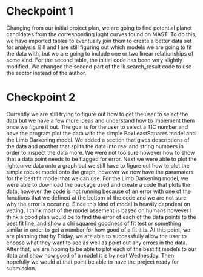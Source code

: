 # Checkpoint 1
Changing from our initial project plan, we are going to find potential planet candidates from the corresponding lught curves found on MAST. To do this, we have imported tables to eventually join them to create a better data set for analysis. Bill and I are still figuring out which models we are going to fit the data with, but we are going to include one or two linear relationships of some kind. For the second table, the initial code has been very slightly modified. We changed the second part of the lk.search_result code to use the sector instead of the author. 

# Checkpoint 2
Currently we are still trying to figure out how to get the user to select the data but we have a few more ideas and understand how to implement them once we figure it out. The goal is for the user to select a TIC number and have the program plot the data with the simple BoxLeastSquares model and the Limb Darkening model. We added a section that gives descriptions of the data and another that splits the data into real and string numbers in order to inspect the data more. We were not too sure however how to show that a data point needs to be flagged for error. Next we were able to plot the lightcurve data onto a graph but we still have to figure out how to plot the simple robust model onto the graph, however we now have the paramaters for the best fit model that we can use. For the Limb Darkening model, we were able to download the package used and create a code that plots the data, however the code is not running because of an error with one of the functions that we defined at the bottom of the code and we are not sure why the error is occuring. Since this kind of model is heavily depndent on vetting, I think most of the model assement is based on humans however I think a good plan would be to find the error of each of the data points to the best fit line, and show a chi squared goodness of fit test or something similar in order to get a number for how good of a fit it is. At this point, we are planning that by Friday, we are able to successfully allow the user to choose what they want to see as well as point out any errors in the data. After that, we are hoping to be able to plot each of the best fit models to our data and show how good of a model it is by next Wednesday. Then hopefully we would at that point be able to have the project ready for submission.
